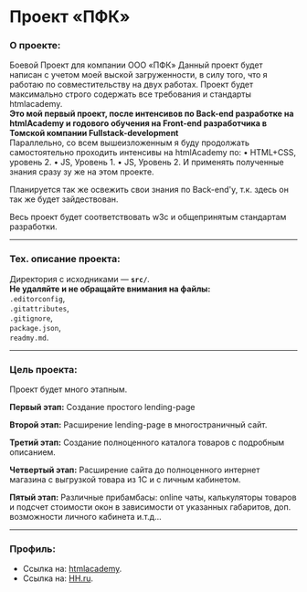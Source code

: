 # Проект «ПФК»

### О проекте:

Боевой Проект для компании ООО «ПФК»
Данный проект будет написан с учетом моей выской загруженности, в силу того, что я работаю по совместительству на двух работах.
Проект будет максимально строго содержать все требования и стандарты htmlacademy.
<br>
**Это мой первый проект, после интенсивов по Back-end разработке на htmlAcademy и годового обучения на Front-end разработчика в Томской компании Fullstack-development**
<br>
Параллельно, со всем вышеизложенным я буду продолжать самостоятельно проходить интенсивы на htmlAcademy по:
• HTML+CSS, уровень 2.
• JS, Уровень 1.
• JS, Уровень 2.
И применять полученные знания сразу зу же на этом проекте.

Планируется так же освежить свои знания по Back-end'у, т.к. здесь он так же будет зайдествован.

Весь проект будет соответствовать w3c и общепринятым стандартам разработки.

---

### Тех. описание проекта:

Директория с исходниками — **`src/`**.<br>
**Не удаляйте и не обращайте внимания на файлы: <br>**
`.editorconfig`,<br>
`.gitattributes`,<br>
`.gitignore`,<br>
`package.json`,<br>
`readmy.md`.<br>
<!--
`.stylelintrc`,<br>
`.travis.yml`,<br>
`package-lock.json`,<br>
-->

---

### Цель проекта:

Проект будет много этапным.

**Первый этап:**
Создание простого lending-page

**Второй этап:**
Расширение lending-page в многостраничный сайт.

**Третий этап:**
Создание полноценного каталога товаров с подробным описанием.

**Четвертый этап:**
Расширение сайта до полноценного интернет магазина с выгрузкой товара из 1С и с личным кабинетом.

**Пятый этап:**
Различные прибамбасы: online чаты, калькуляторы товаров и подсчет стоимости окон в зависимости от указанных габаритов, доп. возможности личного кабинета и.т.д...

---

### Профиль:

* Ссылка на: [htmlacademy](https://htmlacademy.ru/profile/id701371).
* Ссылка на: [HH.ru](https://stavropol.hh.ru/resume/c063f00aff02d1e0900039ed1f747853505472).